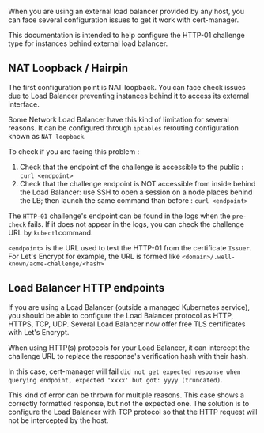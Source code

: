 When you are using an external load balancer provided by any host, you can face
several configuration issues to get it work with cert-manager.

This documentation is intended to help configure the HTTP-01 challenge type for
instances behind external load balancer.

## NAT Loopback / Hairpin

The first configuration point is NAT loopback. You can face check issues due to
Load Balancer preventing instances behind it to access its external interface.

Some Network Load Balancer have this kind of limitation for several reasons. It
can be configured through `iptables` rerouting configuration known as
`NAT loopback`.

To check if you are facing this problem :

1. Check that the endpoint of the challenge is accessible to the public :
   `curl <endpoint>`
2. Check that the challenge endpoint is NOT accessible from inside behind the
   Load Balancer: use SSH to open a session on a node places behind the LB; then
   launch the same command than before : `curl <endpoint>`

The `HTTP-01` challenge's endpoint can be found in the logs when the `pre-check`
fails. If it does not appear in the logs, you can check the challenge URL by
`kubectl`command.

`<endpoint>` is the URL used to test the HTTP-01 from the certificate `Issuer`.
For Let's Encrypt for example, the URL is formed like
`<domain>/.well-known/acme-challenge/<hash>`

## Load Balancer HTTP endpoints

If you are using a Load Balancer (outside a managed Kubernetes service), you
should be able to configure the Load Balancer protocol as HTTP, HTTPS, TCP, UDP.
Several Load Balancer now offer free TLS certificates with Let's Encrypt.

When using HTTP(s) protocols for your Load Balancer, it can intercept the
challenge URL to replace the response's verification hash with their hash.

In this case, cert-manager will fail
`did not get expected response when querying endpoint, expected 'xxxx' but got: yyyy (truncated)`.

This kind of error can be thrown for multiple reasons. This case shows a
correctly formatted response, but not the expected one. The solution is to
configure the Load Balancer with TCP protocol so that the HTTP request will not
be intercepted by the host.
